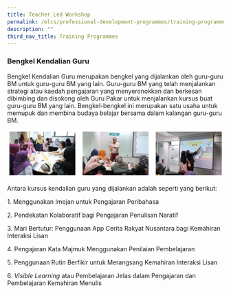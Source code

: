 ```yaml
---
title: Teacher Led Workshop
permalink: /mlcs/professional-development-programmes/training-programmes/teacher-led-workshop/
description: ""
third_nav_title: Training Programmes
---
```


### **Bengkel Kendalian Guru**

Bengkel Kendalian Guru merupakan bengkel yang dijalankan oleh guru-guru BM untuk guru-guru BM yang lain. Guru-guru BM yang telah menjalankan strategi atau kaedah pengajaran yang menyeronokkan dan berkesan dibimbing dan disokong oleh Guru Pakar untuk menjalankan kursus buat guru-guru BM yang lain. Bengkel-bengkel ini merupakan satu usaha untuk memupuk dan membina budaya belajar bersama dalam kalangan guru-guru BM.

![Bengkel Kendalian Guru](/images/Bengkel%20Kendalian%20Guru.jpg)

Antara kursus kendalian guru yang dijalankan adalah seperti yang berikut:

1\. Menggunakan Imejan untuk Pengajaran Peribahasa

2\. Pendekatan Kolaboratif bagi Pengajaran Penulisan Naratif

3\. Mari Bertutur: Penggunaan App Cerita Rakyat Nusantara bagi Kemahiran Interaksi Lisan

4\. Pengajaran Kata Majmuk Menggunakan Penilaian Pembelajaran

5\. Penggunaan Rutin Berfikir untuk Merangsang Kemahiran Interaksi Lisan

6. _Visible Learning_ atau Pembelajaran Jelas dalam Pengajaran dan Pembelajaran Kemahiran Menulis